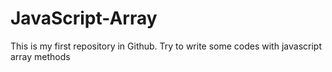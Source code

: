 # JavaScript-Array
This is my first repository in Github.
Try to write some codes with javascript array methods
